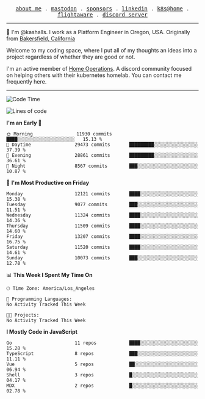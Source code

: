 <p align="center">
  <samp>
    <a href="https://jordanjones.org/">about me</a> .
    <a rel="me" href="https://mastodon.social/@kashall">mastodon</a> .
    <a href="https://github.com/sponsors/kashalls">sponsors</a> .
    <a href="https://linkedin.com/in/jordpjones">linkedin</a> .
    <a href="https://github.com/kashalls/home-cluster">k8s@home</a> .
    <a href="https://flightaware.com/adsb/stats/user/kashalls">flightaware</a> .
    <a href="https://discord.gg/V2WrCfqba9">discord server</a>
  </samp>
</p>

----------------------------------------------------------------

:wave: I'm @kashalls. I work as a Platform Engineer in Oregon, USA. Originally from [Bakersfield, California](https://maps.app.goo.gl/QQMtywTWghpXB6Tu6)

Welcome to my coding space, where I put all of my thoughts an ideas into a project regardless of whether they are good or not.

I'm an active member of [Home Operations](https://discord.gg/home-operations). A discord community focused on helping others with their kubernetes homelab. You can contact me frequently here.

----------------------------------------------------------------
<!--START_SECTION:waka-->
![Code Time](http://img.shields.io/badge/Code%20Time-2%2C484%20hrs%2039%20mins-blue)

![Lines of code](https://img.shields.io/badge/From%20Hello%20World%20I%27ve%20Written-12.7%20million%20lines%20of%20code-blue)

**I'm an Early 🐤** 

```text
🌞 Morning                11930 commits       ████░░░░░░░░░░░░░░░░░░░░░   15.13 % 
🌆 Daytime                29473 commits       █████████░░░░░░░░░░░░░░░░   37.39 % 
🌃 Evening                28861 commits       █████████░░░░░░░░░░░░░░░░   36.61 % 
🌙 Night                  8567 commits        ███░░░░░░░░░░░░░░░░░░░░░░   10.87 % 
```
📅 **I'm Most Productive on Friday** 

```text
Monday                   12121 commits       ████░░░░░░░░░░░░░░░░░░░░░   15.38 % 
Tuesday                  9077 commits        ███░░░░░░░░░░░░░░░░░░░░░░   11.51 % 
Wednesday                11324 commits       ████░░░░░░░░░░░░░░░░░░░░░   14.36 % 
Thursday                 11509 commits       ████░░░░░░░░░░░░░░░░░░░░░   14.60 % 
Friday                   13207 commits       ████░░░░░░░░░░░░░░░░░░░░░   16.75 % 
Saturday                 11520 commits       ████░░░░░░░░░░░░░░░░░░░░░   14.61 % 
Sunday                   10073 commits       ███░░░░░░░░░░░░░░░░░░░░░░   12.78 % 
```


📊 **This Week I Spent My Time On** 

```text
🕑︎ Time Zone: America/Los_Angeles

💬 Programming Languages: 
No Activity Tracked This Week

🐱‍💻 Projects: 
No Activity Tracked This Week
```

**I Mostly Code in JavaScript** 

```text
Go                       11 repos            ████░░░░░░░░░░░░░░░░░░░░░   15.28 % 
TypeScript               8 repos             ███░░░░░░░░░░░░░░░░░░░░░░   11.11 % 
Vue                      5 repos             ██░░░░░░░░░░░░░░░░░░░░░░░   06.94 % 
Shell                    3 repos             █░░░░░░░░░░░░░░░░░░░░░░░░   04.17 % 
MDX                      2 repos             █░░░░░░░░░░░░░░░░░░░░░░░░   02.78 % 
```




<!--END_SECTION:waka-->

